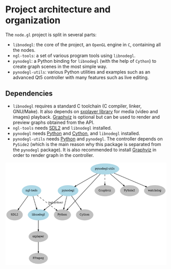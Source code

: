 Project architecture and organization
=====================================

The `node.gl` project is split in several parts:

- `libnodegl`: the core of the project, an `OpenGL` engine in `C`, containing
  all the nodes.
- `ngl-tools`: a set of various program tools using `libnodegl`.
- `pynodegl`: a Python binding for `libnodegl` (with the help of `Cython`) to
  create graph scenes in the most simple way.
- `pynodegl-utils`: various Python utilities and examples such as an advanced
  Qt5 controller with many features such as live editing.

## Dependencies

- `libnodegl` requires a standard C toolchain (C compiler, linker, GNU/Make).
  It also depends on [sxplayer library][sxplayer] for media (video and images)
  playback. [Graphviz][graphviz] is optional but can be used to render and
  preview graphs obtained from the API.
- `ngl-tools` needs [SDL2][sdl2] and `libnodegl` installed.
- `pynodegl` needs [Python][python] and [Cython][cython], and `libnodegl`
  installed.
- `pynodegl-utils` needs [Python][python] and `pynodegl`. The controller depends on
  `PySide2` (which is the main reason why this package is separated from the
  `pynodegl` package). It is also recommended to install [Graphviz][graphviz]
  in order to render graph in the controller.

![Dependencies](dependencies.png)

[sxplayer]: https://github.com/stupeflix/sxplayer
[graphviz]: http://www.graphviz.org/
[python]: https://www.python.org/
[cython]: http://cython.org/
[sdl2]: https://www.libsdl.org/
